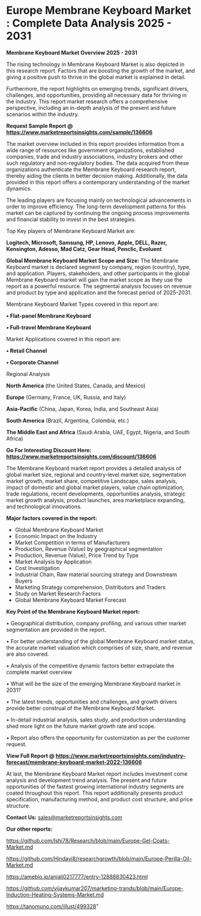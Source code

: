 # Europe Membrane Keyboard Market : Complete Data Analysis 2025 - 2031

<Strong> Membrane Keyboard Market Overview 2025 - 2031</strong>

The rising technology in Membrane Keyboard Market is also depicted in this research report. Factors that are boosting the growth of the market, and giving a positive push to thrive in the global market is explained in detail.

Furthermore, the report highlights on emerging trends, significant drivers, challenges, and opportunities, providing all necessary data for thriving in the industry. This report market research offers a comprehensive perspective, including an in-depth analysis of the present and future scenarios within the industry.

<strong>Request Sample Report @ <a href=https://www.marketreportsinsights.com/sample/136606>https://www.marketreportsinsights.com/sample/136606</a></strong>

The market overview included in this report provides information from a wide range of resources like government organizations, established companies, trade and industry associations, industry brokers and other such regulatory and non-regulatory bodies. The data acquired from these organizations authenticate the Membrane Keyboard research report, thereby aiding the clients in better decision making. Additionally, the data provided in this report offers a contemporary understanding of the market dynamics.

The leading players are focusing mainly on technological advancements in order to improve efficiency. The long-term development patterns for this market can be captured by continuing the ongoing process improvements and financial stability to invest in the best strategies.

Top Key players of Membrane Keyboard Market are:

<strong>Logitech, Microsoft, Samsung, HP, Lenovo, Apple, DELL, Razer, Kensington, Adesso, Mad Catz, Gear Head, Penclic, Evoluent</strong>

<strong><b>Global Membrane Keyboard Market Scope and Size:</b></strong>
The Membrane Keyboard market is declared segment by company, region (country), type, and application. Players, stakeholders, and other participants in the global Membrane Keyboard market will gain the market scope as they use the report as a powerful resource. The segmental analysis focuses on revenue and product by type and application and the forecast period of 2025-2031.

Membrane Keyboard Market Types covered in this report are:

<strong>• Flat-panel Membrane Keyboard

• Full-travel Membrane Keyboard</strong>

Market Applications covered in this report are:

<strong>• Retail Channel

• Corporate Channel</strong> 

Regional Analysis

<strong>North America</strong> (the United States, Canada, and Mexico)

<strong>Europe</strong> (Germany, France, UK, Russia, and Italy)

<strong>Asia-Pacific</strong> (China, Japan, Korea, India, and Southeast Asia)

<strong>South America</strong> (Brazil, Argentina, Colombia, etc.)

<strong>The Middle East and Africa</strong> (Saudi Arabia, UAE, Egypt, Nigeria, and South Africa)

<strong>Go For Interesting Discount Here: <a href=https://www.marketreportsinsights.com/discount/136606>https://www.marketreportsinsights.com/discount/136606</a></strong>

The Membrane Keyboard market report provides a detailed analysis of global market size, regional and country-level market size, segmentation market growth, market share, competitive Landscape, sales analysis, impact of domestic and global market players, value chain optimization, trade regulations, recent developments, opportunities analysis, strategic market growth analysis, product launches, area marketplace expanding, and technological innovations.

<strong><b>Major factors covered in the report:</b></strong>
<ul>
  <li>Global Membrane Keyboard Market </li>
  <li>Economic Impact on the Industry</li>
  <li>Market Competition in terms of Manufacturers</li>
  <li>Production, Revenue (Value) by geographical segmentation</li>
  <li>Production, Revenue (Value), Price Trend by Type</li>
  <li>Market Analysis by Application</li>
  <li>Cost Investigation</li>
  <li>Industrial Chain, Raw material sourcing strategy and Downstream Buyers</li>
  <li>Marketing Strategy comprehension, Distributors and Traders</li>
  <li>Study on Market Research Factors</li>
  <li>Global Membrane Keyboard Market Forecast</li>
</ul>

<strong><b>Key Point of the Membrane Keyboard Market report:</b></strong>

• Geographical distribution, company profiling, and various other market segmentation are provided in the report.

• For better understanding of the global Membrane Keyboard market status, the accurate market valuation which comprises of size, share, and revenue are also covered.

• Analysis of the competitive dynamic factors better extrapolate the complete market overview

• What will be the size of the emerging Membrane Keyboard market in 2031?

• The latest trends, opportunities and challenges, and growth drivers provide better construal of the Membrane Keyboard Market.

• In-detail industrial analysis, sales study, and production understanding shed more light on the future market growth rate and scope.

• Report also offers the opportunity for customization as per the customer request.

<strong><b>View Full Report @ <a href=https://www.marketreportsinsights.com/industry-forecast/membrane-keyboard-market-2022-136606>https://www.marketreportsinsights.com/industry-forecast/membrane-keyboard-market-2022-136606</a></b></strong>


At last, the Membrane Keyboard Market report includes investment come analysis and development trend analysis. The present and future opportunities of the fastest growing international industry segments are coated throughout this report. This report additionally presents product specification, manufacturing method, and product cost structure, and price structure.

<strong>Contact Us:</strong>
sales@marketreportsinsights.com

<strong>Our other reports:</strong>

<a href=https://github.com/Ishi78/Research/blob/main/Europe-Gel-Coats-Market.md>https://github.com/Ishi78/Research/blob/main/Europe-Gel-Coats-Market.md</a>

<a href=https://github.com/Hindavi8/researchgrowth/blob/main/Europe-Perilla-Oil-Market.md>https://github.com/Hindavi8/researchgrowth/blob/main/Europe-Perilla-Oil-Market.md</a>

<a href=https://ameblo.jp/anjali0217777/entry-12888830423.html>https://ameblo.jp/anjali0217777/entry-12888830423.html</a>

<a href=https://github.com/vijaykumar207/marketing-trands/blob/main/Europe-Induction-Heating-Systems-Market.md>https://github.com/vijaykumar207/marketing-trands/blob/main/Europe-Induction-Heating-Systems-Market.md</a>

<a href=https://tanomuno.com/illust/499328>https://tanomuno.com/illust/499328</a>"
